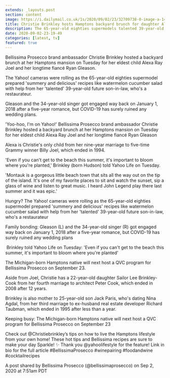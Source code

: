 ```yaml
---
extends: _layouts.post
section: content
image: https://i.dailymail.co.uk/1s/2020/09/02/23/32709738-0-image-a-146_1599084876795.jpg 
title: Christie Brinkley hosts Hamptons backyard brunch for daughter Alexa Ray Joel 
description: The 65-year-old eighties supermodels talented 39-year-old future son-in-law, whos a restaurateur, helped her prepare two recipes 
date: 2020-09-02-23-19-49 
categories: [latest, tv] 
featured: true 
--- 
```

Bellissima Prosecco brand ambassador Christie Brinkley hosted a backyard brunch at her Hamptons mansion on Tuesday for her eldest child Alexa Ray Joel and her longtime fiancé Ryan Gleason.

The Yahoo! cameras were rolling as the 65-year-old eighties supermodel prepared 'summery and delicious' recipes like watermelon cucumber salad with help from her 'talented' 39-year-old future son-in-law, who's a restaurateur.

Gleason and the 34-year-old singer got engaged way back on January 1, 2018 after a five-year romance, but COVID-19 has surely ruined any wedding plans.

'Yoo-hoo, I'm on Yahoo!' Bellissima Prosecco brand ambassador Christie Brinkley hosted a backyard brunch at her Hamptons mansion on Tuesday for her eldest child Alexa Ray Joel and her longtime fiancé Ryan Gleason

Alexa is Christie's only child from her nine-year marriage to five-time Grammy winner Billy Joel, which ended in 1994.

'Even if you can't get to the beach this summer, it's important to bloom where you're planted,' Brinkley (born Hudson) told Yahoo Life on Tuesday.

'Montauk is a gorgeous little beach town that sits all the way out on the tip of the island. It's one of my favorite places to sit and watch the sunset, sip a glass of wine and listen to great music. I heard John Legend play there last summer and it was epic.'

Hungry? The Yahoo! cameras were rolling as the 65-year-old eighties supermodel prepared 'summery and delicious' recipes like watermelon cucumber salad with help from her 'talented' 39-year-old future son-in-law, who's a restaurateur

Family bonding: Gleason (L) and the 34-year-old singer (R) got engaged way back on January 1, 2018 after a five-year romance, but COVID-19 has surely ruined any wedding plans

 Brinkley told Yahoo Life on Tuesday: 'Even if you can't get to the beach this summer, it's important to bloom where you're planted'

The Michigan-born Hamptons native will next host a QVC program for Bellissima Prosecco on September 23.

Aside from Joel, Christie has a 22-year-old daughter Sailor Lee Brinkley-Cook from her fourth marriage to architect Peter Cook, which ended in 2008 after 12 years.

Brinkley is also mother to 25-year-old son Jack Paris, who's dating Nina Agdal, from her third marriage to ex-husband real estate developer Richard Taubman, which ended in 1995 after less than a year.

Keeping busy: The Michigan-born Hamptons native will next host a QVC program for Bellissima Prosecco on September 23

 Check out @Christiebrinkley’s tips on how to live the Hamptons lifestyle from your own home! These hot tips and Bellissima recipes are sure to make your day Sparkle! ✨ Thank you @yahoolifestyle for the feature! Link in bio for the full article #BellissimaProsecco #winepairing #foodandwine #cocktailrecipes

A post shared by  Bellissima Prosecco (@bellissimaprosecco) on Sep 2, 2020 at 7:51am PDT

